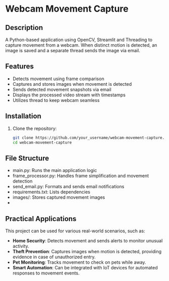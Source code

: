 # Webcam Movement Capture

## Description
A Python-based application using OpenCV, Streamlit and Threading to capture movement from a webcam.
When distinct motion is detected, an image is saved and a separate thread sends the image via email.

## Features
- Detects movement using frame comparison
- Captures and stores images when movement is detected
- Sends detected movement snapshots via email
- Displays the processed video stream with timestamps
- Utilizes thread to keep webcam seamless

## Installation
1. Clone the repository:
   ```sh
   git clone https://github.com/your_username/webcam-movement-capture.git
   cd webcam-movement-capture
   
## File Structure
- main.py: Runs the main application logic
- frame_processor.py: Handles frame simplification and movement detection
- send_email.py: Formats and sends email notifications
- requirements.txt: Lists dependencies
- images/: Stores captured movement images
- 
## Practical Applications
This project can be used for various real-world scenarios, such as:
- **Home Security**: Detects movement and sends alerts to monitor unusual activity.
- **Theft Prevention**: Captures images when motion is detected, providing evidence in case of unauthorized entry.
- **Pet Monitoring**: Tracks movement to check on pets while away.
- **Smart Automation**: Can be integrated with IoT devices for automated responses to movement events.
